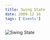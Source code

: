 ```yaml
---
title: Swing State
date: 2009-12-16
tags: ['Events']
---
```


![Swing State](/rm_ation/images/2009-12-16.jpg)
